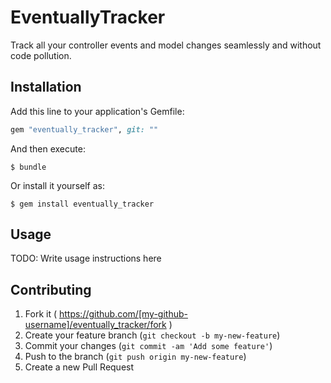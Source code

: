 # EventuallyTracker

Track all your controller events and model changes seamlessly and without code pollution.

## Installation

Add this line to your application's Gemfile:

```ruby
gem "eventually_tracker", git: ""
```

And then execute:

    $ bundle

Or install it yourself as:

    $ gem install eventually_tracker

## Usage

TODO: Write usage instructions here

## Contributing

1. Fork it ( https://github.com/[my-github-username]/eventually_tracker/fork )
2. Create your feature branch (`git checkout -b my-new-feature`)
3. Commit your changes (`git commit -am 'Add some feature'`)
4. Push to the branch (`git push origin my-new-feature`)
5. Create a new Pull Request
